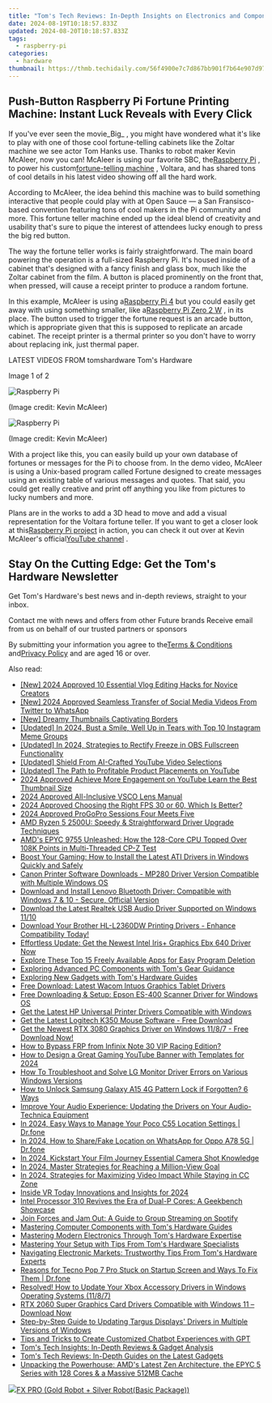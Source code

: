 ```yaml
---
title: "Tom's Tech Reviews: In-Depth Insights on Electronics and Components"
date: 2024-08-19T10:18:57.833Z
updated: 2024-08-20T10:18:57.833Z
tags:
  - raspberry-pi
categories:
  - hardware
thumbnail: https://thmb.techidaily.com/56f4900e7c7d867bb901f7b64e907d973f9debc0b4d9e6ff3cf0e83ec62a7ce4.jpg
---
```


## Push-Button Raspberry Pi Fortune Printing Machine: Instant Luck Reveals with Every Click

If you've ever seen the movie_Big_ , you might have wondered what it's like to play with one of those cool fortune-telling cabinets like the Zoltar machine we see actor Tom Hanks use. Thanks to robot maker Kevin McAleer, now you can! McAleer is using our favorite SBC, the[Raspberry Pi](https://tools.techidaily.com) , to power his custom[fortune-telling machine](https://www.youtube.com/watch?v=dWFgN%5FA%5FI1w) , Voltara, and has shared tons of cool details in his latest video showing off all the hard work.

 According to McAleer, the idea behind this machine was to build something interactive that people could play with at Open Sauce — a San Fransisco-based convention featuring tons of cool makers in the Pi community and more. This fortune teller machine ended up the ideal blend of creativity and usability that's sure to pique the interest of attendees lucky enough to press the big red button.

 The way the fortune teller works is fairly straightforward. The main board powering the operation is a full-sized Raspberry Pi. It's housed inside of a cabinet that's designed with a fancy finish and glass box, much like the Zoltar cabinet from the film. A button is placed prominently on the front that, when pressed, will cause a receipt printer to produce a random fortune.

 In this example, McAleer is using a[Raspberry Pi 4](https://tools.techidaily.com) but you could easily get away with using something smaller, like a[Raspberry Pi Zero 2 W](https://tools.techidaily.com) , in its place. The button used to trigger the fortune request is an arcade button, which is appropriate given that this is supposed to replicate an arcade cabinet. The receipt printer is a thermal printer so you don't have to worry about replacing ink, just thermal paper.

 LATEST VIDEOS FROM tomshardware Tom's Hardware

 Image 1 of 2

![Raspberry Pi](https://vanilla.futurecdn.net/cyclingnews/media/img/missing-image.svg)

 (Image credit: Kevin McAleer)

![Raspberry Pi](https://vanilla.futurecdn.net/cyclingnews/media/img/missing-image.svg)

 (Image credit: Kevin McAleer)

 With a project like this, you can easily build up your own database of fortunes or messages for the Pi to choose from. In the demo video, McAleer is using a Unix-based program called Fortune designed to create messages using an existing table of various messages and quotes. That said, you could get really creative and print off anything you like from pictures to lucky numbers and more.

 Plans are in the works to add a 3D head to move and add a visual representation for the Voltara fortune teller. If you want to get a closer look at this[Raspberry Pi project](https://tools.techidaily.com) in action, you can check it out over at Kevin McAleer's official[YouTube channel](https://www.youtube.com/watch?v=dWFgN%5FA%5FI1w) .

## Stay On the Cutting Edge: Get the Tom's Hardware Newsletter

 Get Tom's Hardware's best news and in-depth reviews, straight to your inbox.

 Contact me with news and offers from other Future brands  Receive email from us on behalf of our trusted partners or sponsors

 By submitting your information you agree to the[Terms & Conditions](https://futureplc.com/terms-conditions/) and[Privacy Policy](https://futureplc.com/privacy-policy/) and are aged 16 or over.

<ins class="adsbygoogle"
     style="display:block"
     data-ad-format="autorelaxed"
     data-ad-client="ca-pub-7571918770474297"
     data-ad-slot="1223367746"></ins>



<ins class="adsbygoogle"
     style="display:block"
     data-ad-client="ca-pub-7571918770474297"
     data-ad-slot="8358498916"
     data-ad-format="auto"
     data-full-width-responsive="true"></ins>

<span class="atpl-alsoreadstyle">Also read:</span>
<div><ul>
<li><a href="https://facebook-record-videos.techidaily.com/new-2024-approved-10-essential-vlog-editing-hacks-for-novice-creators/"><u>[New] 2024 Approved  10 Essential Vlog Editing Hacks for Novice Creators</u></a></li>
<li><a href="https://twitter-videos.techidaily.com/new-2024-approved-seamless-transfer-of-social-media-videos-from-twitter-to-whatsapp/"><u>[New] 2024 Approved  Seamless Transfer of Social Media Videos From Twitter to WhatsApp</u></a></li>
<li><a href="https://youtube-clips.techidaily.com/new-dreamy-thumbnails-captivating-borders/"><u>[New] Dreamy Thumbnails  Captivating Borders</u></a></li>
<li><a href="https://instagram-video-recordings.techidaily.com/updated-in-2024-bust-a-smile-well-up-in-tears-with-top-10-instagram-meme-groups/"><u>[Updated] In 2024, Bust a Smile, Well Up in Tears with Top 10 Instagram Meme Groups</u></a></li>
<li><a href="https://remote-screen-capture.techidaily.com/updated-in-2024-strategies-to-rectify-freeze-in-obs-fullscreen-functionality/"><u>[Updated] In 2024, Strategies to Rectify Freeze in OBS Fullscreen Functionality</u></a></li>
<li><a href="https://facebook-record-videos.techidaily.com/updated-shield-from-ai-crafted-youtube-video-selections/"><u>[Updated] Shield From AI-Crafted YouTube Video Selections</u></a></li>
<li><a href="https://some-skills.techidaily.com/updated-the-path-to-profitable-product-placements-on-youtube/"><u>[Updated] The Path to Profitable Product Placements on YouTube</u></a></li>
<li><a href="https://youtube-video-recordings.techidaily.com/2024-approved-achieve-more-engagement-on-youtube-learn-the-best-thumbnail-size/"><u>2024 Approved  Achieve More Engagement on YouTube  Learn the Best Thumbnail Size</u></a></li>
<li><a href="https://extra-information.techidaily.com/2024-approved-all-inclusive-vsco-lens-manual/"><u>2024 Approved  All-Inclusive VSCO Lens Manual</u></a></li>
<li><a href="https://video-screen-grab.techidaily.com/2024-approved-choosing-the-right-fps-30-or-60-which-is-better/"><u>2024 Approved  Choosing the Right FPS  30 or 60, Which Is Better?</u></a></li>
<li><a href="https://fox-helps.techidaily.com/2024-approved-progopro-sessions-four-meets-five/"><u>2024 Approved  ProGoPro Sessions  Four Meets Five</u></a></li>
<li><a href="https://hardware-help.techidaily.com/amd-ryzen-5-2500u-speedy-and-straightforward-driver-upgrade-techniques/"><u>AMD Ryzen 5 2500U: Speedy & Straightforward Driver Upgrade Techniques</u></a></li>
<li><a href="https://hardware-help.techidaily.com/amds-epyc-9755-unleashed-how-the-128-core-cpu-topped-over-108k-points-in-multi-threaded-cp-z-test/"><u>AMD's EPYC 9755 Unleashed: How the 128-Core CPU Topped Over 108K Points in Multi-Threaded CP-Z Test</u></a></li>
<li><a href="https://hardware-help.techidaily.com/boost-your-gaming-how-to-install-the-latest-ati-drivers-in-windows-quickly-and-safely/"><u>Boost Your Gaming: How to Install the Latest ATI Drivers in Windows Quickly and Safely</u></a></li>
<li><a href="https://hardware-help.techidaily.com/canon-printer-software-downloads-mp280-driver-version-compatible-with-multiple-windows-os/"><u>Canon Printer Software Downloads - MP280 Driver Version Compatible with Multiple Windows OS</u></a></li>
<li><a href="https://hardware-help.techidaily.com/download-and-install-lenovo-bluetooth-driver-compatible-with-windows-7-and-10-secure-official-version/"><u>Download and Install Lenovo Bluetooth Driver: Compatible with Windows 7 & 10 - Secure, Official Version</u></a></li>
<li><a href="https://hardware-help.techidaily.com/download-the-latest-realtek-usb-audio-driver-supported-on-windows-1110/"><u>Download the Latest Realtek USB Audio Driver Supported on Windows 11/10</u></a></li>
<li><a href="https://hardware-help.techidaily.com/1722971308283-download-your-brother-hl-l2360dw-printing-drivers-enhance-compatibility-today/"><u>Download Your Brother HL-L2360DW Printing Drivers - Enhance Compatibility Today!</u></a></li>
<li><a href="https://hardware-help.techidaily.com/1722977596587-effortless-update-get-the-newest-intel-irisplus-graphics-ebx-640-driver-now/"><u>Effortless Update: Get the Newest Intel Iris+ Graphics Ebx 640 Driver Now</u></a></li>
<li><a href="https://technical-tips.techidaily.com/explore-these-top-15-freely-available-apps-for-easy-program-deletion/"><u>Explore These Top 15 Freely Available Apps for Easy Program Deletion</u></a></li>
<li><a href="https://hardware-help.techidaily.com/exploring-advanced-pc-components-with-toms-gear-guidance/"><u>Exploring Advanced PC Components with Tom's Gear Guidance</u></a></li>
<li><a href="https://hardware-help.techidaily.com/exploring-new-gadgets-with-toms-hardware-guides/"><u>Exploring New Gadgets with Tom's Hardware Guides</u></a></li>
<li><a href="https://hardware-help.techidaily.com/free-download-latest-wacom-intuos-graphics-tablet-drivers/"><u>Free Download: Latest Wacom Intuos Graphics Tablet Drivers</u></a></li>
<li><a href="https://hardware-help.techidaily.com/free-downloading-and-setup-epson-es-400-scanner-driver-for-windows-os/"><u>Free Downloading & Setup: Epson ES-400 Scanner Driver for Windows OS</u></a></li>
<li><a href="https://hardware-help.techidaily.com/get-the-latest-hp-universal-printer-drivers-compatible-with-windows/"><u>Get the Latest HP Universal Printer Drivers Compatible with Windows</u></a></li>
<li><a href="https://hardware-help.techidaily.com/get-the-latest-logitech-k350-mouse-software-free-download/"><u>Get the Latest Logitech K350 Mouse Software - Free Download</u></a></li>
<li><a href="https://hardware-help.techidaily.com/get-the-newest-rtx-3080-graphics-driver-on-windows-1187-free-download-now/"><u>Get the Newest RTX 3080 Graphics Driver on Windows 11/8/7 - Free Download Now!</u></a></li>
<li><a href="https://bypass-frp.techidaily.com/how-to-bypass-frp-from-infinix-note-30-vip-racing-edition-by-drfone-android/"><u>How to Bypass FRP from Infinix Note 30 VIP Racing Edition?</u></a></li>
<li><a href="https://youtube-stream.techidaily.com/how-to-design-a-great-gaming-youtube-banner-with-templates-for-2024/"><u>How to Design a Great Gaming YouTube Banner with Templates for 2024</u></a></li>
<li><a href="https://hardware-help.techidaily.com/how-to-troubleshoot-and-solve-lg-monitor-driver-errors-on-various-windows-versions/"><u>How To Troubleshoot and Solve LG Monitor Driver Errors on Various Windows Versions</u></a></li>
<li><a href="https://android-unlock.techidaily.com/how-to-unlock-samsung-galaxy-a15-4g-pattern-lock-if-forgotten-6-ways-by-drfone-android/"><u>How to Unlock Samsung Galaxy A15 4G Pattern Lock if Forgotten? 6 Ways</u></a></li>
<li><a href="https://hardware-help.techidaily.com/improve-your-audio-experience-updating-the-drivers-on-your-audio-technica-equipment/"><u>Improve Your Audio Experience: Updating the Drivers on Your Audio-Technica Equipment</u></a></li>
<li><a href="https://android-location.techidaily.com/in-2024-easy-ways-to-manage-your-poco-c55-location-settings-drfone-by-drfone-virtual/"><u>In 2024, Easy Ways to Manage Your Poco C55 Location Settings | Dr.fone</u></a></li>
<li><a href="https://location-social.techidaily.com/in-2024-how-to-sharefake-location-on-whatsapp-for-oppo-a78-5g-drfone-by-drfone-virtual-android/"><u>In 2024, How to Share/Fake Location on WhatsApp for Oppo A78 5G | Dr.fone</u></a></li>
<li><a href="https://extra-support.techidaily.com/in-2024-kickstart-your-film-journey-essential-camera-shot-knowledge/"><u>In 2024, Kickstart Your Film Journey  Essential Camera Shot Knowledge</u></a></li>
<li><a href="https://extra-support.techidaily.com/in-2024-master-strategies-for-reaching-a-million-view-goal/"><u>In 2024, Master Strategies for Reaching a Million-View Goal</u></a></li>
<li><a href="https://youtube-sure.techidaily.com/24-strategies-for-maximizing-video-impact-while-staying-in-cc-zone/"><u>In 2024, Strategies for Maximizing Video Impact While Staying in CC Zone</u></a></li>
<li><a href="https://extra-skills.techidaily.com/inside-vr-today-innovations-and-insights-for-2024/"><u>Inside VR Today  Innovations and Insights for 2024</u></a></li>
<li><a href="https://hardware-help.techidaily.com/intel-processor-310-revives-the-era-of-dual-p-cores-a-geekbench-showcase/"><u>Intel Processor 310 Revives the Era of Dual-P Cores: A Geekbench Showcase</u></a></li>
<li><a href="https://technical-tips.techidaily.com/join-forces-and-jam-out-a-guide-to-group-streaming-on-spotify/"><u>Join Forces and Jam Out: A Guide to Group Streaming on Spotify</u></a></li>
<li><a href="https://hardware-help.techidaily.com/mastering-computer-components-with-toms-hardware-guides/"><u>Mastering Computer Components with Tom's Hardware Guides</u></a></li>
<li><a href="https://hardware-help.techidaily.com/mastering-modern-electronics-through-toms-hardware-expertise/"><u>Mastering Modern Electronics Through Tom's Hardware Expertise</u></a></li>
<li><a href="https://hardware-help.techidaily.com/mastering-your-setup-with-tips-from-toms-hardware-specialists/"><u>Mastering Your Setup with Tips From Tom's Hardware Specialists</u></a></li>
<li><a href="https://hardware-help.techidaily.com/navigating-electronic-markets-trustworthy-tips-from-toms-hardware-experts/"><u>Navigating Electronic Markets: Trustworthy Tips From Tom's Hardware Experts</u></a></li>
<li><a href="https://fix-guide.techidaily.com/reasons-for-tecno-pop-7-pro-stuck-on-startup-screen-and-ways-to-fix-them-drfone-by-drfone-fix-android-problems-fix-android-problems/"><u>Reasons for Tecno Pop 7 Pro Stuck on Startup Screen and Ways To Fix Them | Dr.fone</u></a></li>
<li><a href="https://hardware-help.techidaily.com/resolved-how-to-update-your-xbox-accessory-drivers-in-windows-operating-systems-1187/"><u>Resolved! How to Update Your Xbox Accessory Drivers in Windows Operating Systems (11/8/7)</u></a></li>
<li><a href="https://hardware-help.techidaily.com/rtx-2060-super-graphics-card-drivers-compatible-with-windows-11-download-now/"><u>RTX 2060 Super Graphics Card Drivers Compatible with Windows 11 – Download Now</u></a></li>
<li><a href="https://hardware-help.techidaily.com/step-by-step-guide-to-updating-targus-displays-drivers-in-multiple-versions-of-windows/"><u>Step-by-Step Guide to Updating Targus Displays' Drivers in Multiple Versions of Windows</u></a></li>
<li><a href="https://tech-haven.techidaily.com/tips-and-tricks-to-create-customized-chatbot-experiences-with-gpt/"><u>Tips and Tricks to Create Customized Chatbot Experiences with GPT</u></a></li>
<li><a href="https://hardware-help.techidaily.com/toms-tech-insights-in-depth-reviews-and-gadget-analysis/"><u>Tom's Tech Insights: In-Depth Reviews & Gadget Analysis</u></a></li>
<li><a href="https://hardware-help.techidaily.com/toms-tech-reviews-in-depth-guides-on-the-latest-gadgets/"><u>Tom's Tech Reviews: In-Depth Guides on the Latest Gadgets</u></a></li>
<li><a href="https://hardware-help.techidaily.com/unpacking-the-powerhouse-amds-latest-zen-architecture-the-epyc-5-series-with-128-cores-and-a-massive-512mb-cache/"><u>Unpacking the Powerhouse: AMD's Latest Zen Architecture, the EPYC 5 Series with 128 Cores & a Massive 512MB Cache</u></a></li>
</ul></div>

<!-- affiliate ads begin -->
<a href="https://secure.2checkout.com/order/checkout.php?PRODS=40085955&QTY=1&AFFILIATE=108875&CART=1"><img src="https://secure.avangate.com/images/merchant/f702defbc67edb455949f46babab0c18/products/2_logo9.png" border="0">FX PRO (Gold Robot + Silver Robot(Basic Package))</a>
<!-- affiliate ads end -->